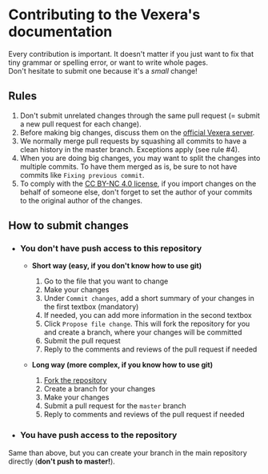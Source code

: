 # Contributing to the Vexera's documentation
Every contribution is important. It doesn't matter if you just want to fix that tiny grammar or spelling error, or want to write whole pages.</br>
Don't hesitate to submit one because it's a *small* change!

## Rules
 1. Don't submit unrelated changes through the same pull request (= submit a new pull request for each change).
 2. Before making big changes, discuss them on the <a href="https://discord.gg/VzbRGWF" target="_blank">official Vexera server</a>.
 3. We normally merge pull requests by squashing all commits to have a clean history in the master branch. Exceptions apply (see rule #4).
 4. When you are doing big changes, you may want to split the changes into multiple commits. To have them merged as is, be sure to not have commits like `Fixing previous commit`.
 5. To comply with the <a href="https://creativecommons.org/licenses/by-nc/4.0/" target="_blank">CC BY-NC 4.0 license</a>, if you import changes on the behalf of someone else, don't forget to set the author of your commits to the original author of the changes.

## How to submit changes
* ### You don't have push access to this repository
	* **Short way (easy, if you don't know how to use git)**
		 1. Go to the file that you want to change
		 2. Make your changes
		 3. Under `Commit changes`, add a short summary of your changes in the first textbox (mandatory)
		 4. If needed, you can add more information in the second textbox
		 5. Click `Propose file change`. This will fork the repository for you and create a branch, where your changes will be committed
		 6. Submit the pull request
		 7. Reply to the comments and reviews of the pull request if needed
 

	* **Long way (more complex, if you know how to use git)**
		 1. [Fork the repository](https://gitlab.com/Vexera/documentation/fork)
		 2. Create a branch for your changes
		 3. Make your changes
		 4. Submit a pull request for the `master` branch
		 5. Reply to comments and reviews of the pull request if needed

* ### You have push access to the repository
Same than above, but you can create your branch in the main repository directly (**don't push to master!**).
